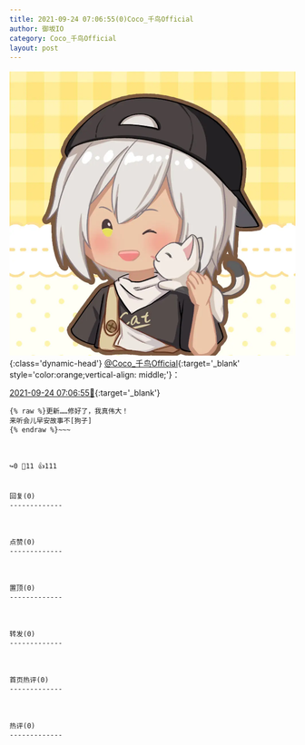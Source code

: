 ```yaml
---
title: 2021-09-24 07:06:55(0)Coco_千鸟Official
author: 御坂IO
category: Coco_千鸟Official
layout: post
---
```


![img](/images/85e485bc0dbd0cde4d15f24d7cffe9704618ad10.jpg){:class='dynamic-head'}
[@Coco_千鸟Official](https://space.bilibili.com/1891728206/dynamic){:target='_blank' style='color:orange;vertical-align: middle;'}：

[2021-09-24 07:06:55🔗](https://t.bilibili.com/573807695173119037){:target='_blank'}

~~~
{% raw %}更新……修好了，我真伟大！
来听会儿早安故事不[狗子]
{% endraw %}~~~



↪️0 💬11 👍111


回复(0)
-------------



点赞(0)
-------------



置顶(0)
-------------



转发(0)
-------------



首页热评(0)
-------------



热评(0)
-------------




